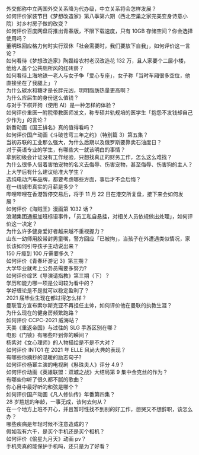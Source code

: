 外交部称中立两国外交关系降为代办级，中立关系将会怎样发展？  
如何评价家装节目《梦想改造家》第八季第六期（西北空巢之家完美变身诗意小院）对乡村房子做的改变？  
如何评价百度网盘将推出青春版，不限下载速度，只有 10GB 存储空间？你会选择使用吗？  
董明珠回应格力何时实行双休「社会需要时，我们要放下自我」，如何评价这一言论？  
如何看待《梦想改造家》陶磊给农村老汉改造花 132 万，且人家要个二层小楼，他给人盖个公共厕所风的红砖房？  
如何看待上海地铁一老人与女子争「爱心专座」，女子称「当时车厢很多空位，他直接坐在了我腿上」？  
为什么碳水和糖才是长胖元凶，明明脂肪热量更高啊？  
为什么应届生的身份这么值钱？  
与对手下棋开狗（使用 AI）是一种怎样的体验？  
如何评价重医一附院带教医师发文，称专硕并轨规培的医学生「抱怨不发钱却自己少作为」的言论？  
新番动画《国王排名》真的值得看吗？  
如何评价国产动画《斗破苍穹三年之约》（特别篇 3）第五集？  
当初苏联的工业那么强大，为什么后期以及俄罗斯要靠卖石油度日？  
对于英语专业的学生，有哪些大一就该明白的事情？  
拿到初级会计证没有工作经验，只想找真正的财务工作，怎么这么难找？  
为什么很多人借着害怕宠物的名义去侮辱、伤害宠物，甚至侮辱、伤害狗的主人？  
上大学后有什么建议给准大学生？  
选纯电动汽车品牌，都要考虑哪些方面，事后才不会后悔？  
在一线城市真实的月薪是多少？  
哔哩哔哩在香港暂停交易后，将于 11 月 22 日在港交所复盘，接下来会如何发展？  
如何评价《海贼王》漫画第 1032 话？  
浪潮集团通报加班标语事件，「员工私自悬挂，对相关人员依规做出处理」，如何评价这一决定？  
为什么许多健身爱好者越来越不重视握力？  
山东一幼师用胶带封男童嘴，警方回应「已被拘」，当孩子在外遭遇类似情况，家长该如何引导孩子主动说出来？  
150 斤瘦到 100 斤需要多久？  
如何评价《青春环游记 3》第三期？  
大学毕业就考上公务员需要多努力?  
如何评价综艺《导演请指教》第三期（下）？  
学历和能力哪一项是公司较为看中的？  
学好缠论是不是就可以稳定盈利了？  
2021 届毕业生现在都过得怎么样？  
曼联官方宣布索尔斯克亚不再担任主帅，如何评价他在曼联的执教生涯？  
为什么现在的健身房频繁跑路？  
如何评价 CCPC-2021 威海站？  
天美《重返帝国》与过往的 SLG 手游区别在哪？  
电影《门锁》有哪些吓到你的瞬间？  
杨紫对《女心理师》的人物描绘是不是不大对？  
如何评价 INTO1 在 2021 年 ELLE 风尚大典的表现？  
有哪些你摘抄的温暖的励志句子?  
如何评价杨幂主演的电视剧《斛珠夫人》评分 4.9？  
如何评价动画《英雄联盟：双城之战》大结局第 9 集中金克丝的作为？  
有哪些你听了很久都不腻的歌曲？  
你心目中最好听的和弦是哪个？  
如何评价国产动画《凡人修仙传》年番第四集？  
28 岁尴尬的年龄，一事无成，该何去何从？  
在一个地方上班不开心，并且暂时性找不到别的好工作，想哭又不想辞职，该怎么办？  
哪些疾病是年轻时候不注意造成的？  
假如我有六千，是买个手机还是买个相机？  
如何评价《偷星九月天》动画 pv？  
手机壳真的能保护手机吗，还只是为了好看？  
